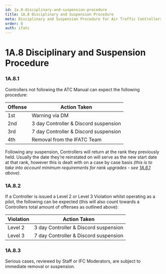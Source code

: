```yaml
---
id: 1a.8-disciplinary-and-suspension-procedure
title: 1A.8 Disciplinary and Suspension Procedure
meta: Disciplinary and Suspension Procedure for Air Traffic Controllers within Infinite Flight.
order: 8
auth: ifatc
---
```


# 1A.8  Disciplinary and Suspension Procedure

 

### 1A.8.1    

Controllers not following the ATC Manual can expect the following procedure:

 

| Offense | Action Taken                          |
| ------- | ------------------------------------- |
| 1st     | Warning via DM                        |
| 2nd     | 3 day Controller & Discord suspension |
| 3rd     | 7 day Controller & Discord suspension |
| 4th     | Removal from the IFATC Team           |

Following any suspension, Controllers will return at the rank they previously held. Usually the date they’re reinstated on will serve as the new start date at that rank, however this is dealt with on a case by case basis *(this is to take into account minimum requirements for rank upgrades - see [1A.6.1](/guide/atc-manual/1a.-administration/1a.6-rank-structure#1a.6.1) above)*. 



### 1A.8.2

If a Controller is issued a Level 2 or Level 3 Violation whilst operating as a pilot, the following can be expected (this will also count towards a Controllers total amount of offenses as outlined above):



| Violation | Action Taken                          |
| --------- | ------------------------------------- |
| Level 2   | 3 day Controller & Discord suspension |
| Level 3   | 7 day Controller & Discord suspension |



### 1A.8.3

Serious cases, reviewed by Staff or IFC Moderators, are subject to immediate removal or suspension.
